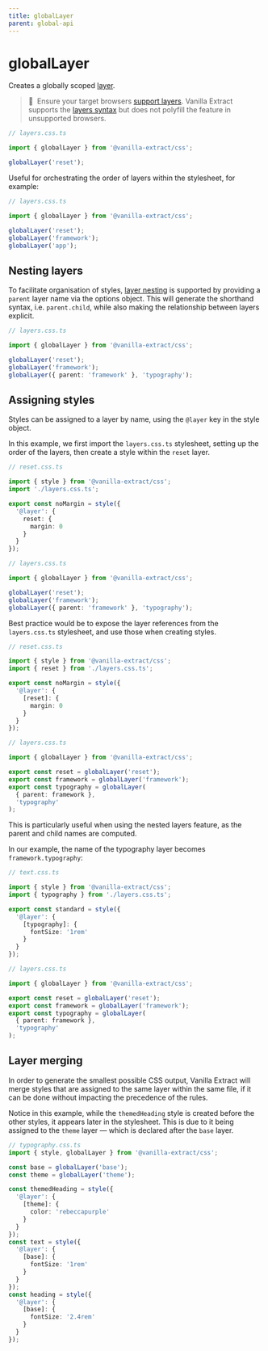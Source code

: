```yaml
---
title: globalLayer
parent: global-api
---
```


# globalLayer

Creates a globally scoped [layer].

> 🚧&nbsp;&nbsp;Ensure your target browsers [support layers].
> Vanilla Extract supports the [layers syntax][layer] but does not polyfill the feature in unsupported browsers.

```ts compiled
// layers.css.ts

import { globalLayer } from '@vanilla-extract/css';

globalLayer('reset');
```

Useful for orchestrating the order of layers within the stylesheet, for example:

```ts compiled
// layers.css.ts

import { globalLayer } from '@vanilla-extract/css';

globalLayer('reset');
globalLayer('framework');
globalLayer('app');
```

## Nesting layers

To facilitate organisation of styles, [layer nesting] is supported by providing a `parent` layer name via the options object.
This will generate the shorthand syntax, i.e. `parent.child`, while also making the relationship between layers explicit.

```ts compiled
// layers.css.ts

import { globalLayer } from '@vanilla-extract/css';

globalLayer('reset');
globalLayer('framework');
globalLayer({ parent: 'framework' }, 'typography');
```

## Assigning styles

Styles can be assigned to a layer by name, using the `@layer` key in the style object.

In this example, we first import the `layers.css.ts` stylesheet, setting up the order of the layers, then create a style within the `reset` layer.

```ts compiled
// reset.css.ts

import { style } from '@vanilla-extract/css';
import './layers.css.ts';

export const noMargin = style({
  '@layer': {
    reset: {
      margin: 0
    }
  }
});

// layers.css.ts

import { globalLayer } from '@vanilla-extract/css';

globalLayer('reset');
globalLayer('framework');
globalLayer({ parent: 'framework' }, 'typography');
```

Best practice would be to expose the layer references from the `layers.css.ts` stylesheet, and use those when creating styles.

```ts compiled
// reset.css.ts

import { style } from '@vanilla-extract/css';
import { reset } from './layers.css.ts';

export const noMargin = style({
  '@layer': {
    [reset]: {
      margin: 0
    }
  }
});

// layers.css.ts

import { globalLayer } from '@vanilla-extract/css';

export const reset = globalLayer('reset');
export const framework = globalLayer('framework');
export const typography = globalLayer(
  { parent: framework },
  'typography'
);
```

This is particularly useful when using the nested layers feature, as the parent and child names are computed.

In our example, the name of the typography layer becomes `framework.typography`:

```ts compiled
// text.css.ts

import { style } from '@vanilla-extract/css';
import { typography } from './layers.css.ts';

export const standard = style({
  '@layer': {
    [typography]: {
      fontSize: '1rem'
    }
  }
});

// layers.css.ts

import { globalLayer } from '@vanilla-extract/css';

export const reset = globalLayer('reset');
export const framework = globalLayer('framework');
export const typography = globalLayer(
  { parent: framework },
  'typography'
);
```

## Layer merging

In order to generate the smallest possible CSS output, Vanilla Extract will merge styles that are assigned to the same layer within the same file, if it can be done without impacting the precedence of the rules.

Notice in this example, while the `themedHeading` style is created before the other styles, it appears later in the stylesheet. This is due to it being assigned to the `theme` layer — which is declared after the `base` layer.

```ts compiled
// typography.css.ts
import { style, globalLayer } from '@vanilla-extract/css';

const base = globalLayer('base');
const theme = globalLayer('theme');

const themedHeading = style({
  '@layer': {
    [theme]: {
      color: 'rebeccapurple'
    }
  }
});
const text = style({
  '@layer': {
    [base]: {
      fontSize: '1rem'
    }
  }
});
const heading = style({
  '@layer': {
    [base]: {
      fontSize: '2.4rem'
    }
  }
});
```

[layer]: https://developer.mozilla.org/en-US/docs/Web/CSS/@layer
[layer nesting]: https://developer.mozilla.org/en-US/docs/Web/CSS/@layer#nesting_layers
[support layers]: https://caniuse.com/css-cascade-layers
